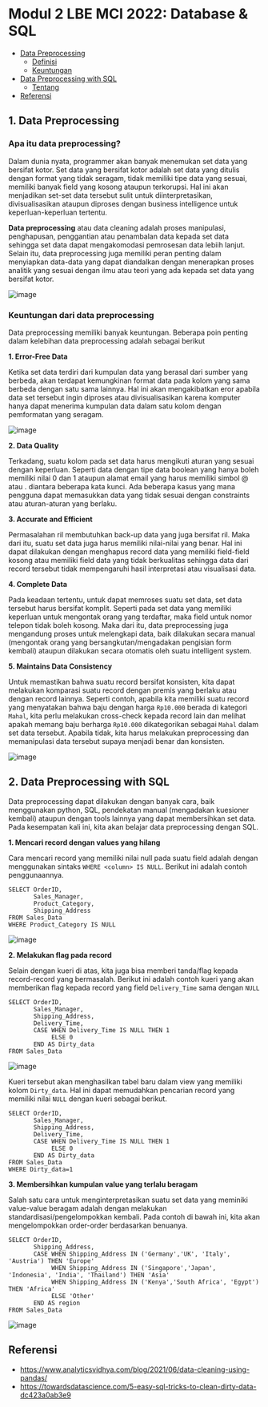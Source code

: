 # Modul 2 LBE MCI 2022: Database & SQL

- [Data Preprocessing](#data-preprocessing)
  - [Definisi](#definisi)
  - [Keuntungan](#keuntungan)
- [Data Preprocessing with SQL](#dp-with-SQL)
  - [Tentang](#tentang-sql)
- [Referensi](#referensi)

## <a name="data-preprocessing"></a>1. Data Preprocessing

### <a name="definisi">Apa itu data preprocessing?

Dalam dunia nyata, programmer akan banyak menemukan set data yang bersifat kotor. Set data yang bersifat kotor adalah set data yang ditulis dengan format yang tidak seragam, tidak memiliki tipe data yang sesuai, memiliki banyak field yang kosong ataupun terkorupsi. Hal ini akan menjadikan set-set data tersebut sulit untuk diinterpretasikan, divisualisasikan ataupun diproses dengan business intelligence untuk keperluan-keperluan tertentu.

<b>Data preprocessing</b> atau data cleaning adalah proses manipulasi, penghapusan, penggantian atau penambalan data kepada set data sehingga set data dapat mengakomodasi pemrosesan data lebiih lanjut. Selain itu, data preprocessing juga memiliki peran penting dalam menyiapkan data-data yang dapat diandalkan dengan menerapkan proses analitik yang sesuai dengan ilmu atau teori yang ada kepada set data yang bersifat kotor.

![image](https://user-images.githubusercontent.com/34309557/194705405-98b45cdc-e505-4d72-b0d2-fe80b3129800.png)

### <a name="keuntungan">Keuntungan dari data preprocessing

Data preprocessing memiliki banyak keuntungan. Beberapa poin penting dalam kelebihan data preprocessing adalah sebagai berikut

<b>1. Error-Free Data</b>

Ketika set data terdiri dari kumpulan data yang berasal dari sumber yang berbeda, akan terdapat kemungkinan format data pada kolom yang sama berbeda dengan satu sama lainnya. Hal ini akan mengakibatkan eror apabila data set tersebut ingin diproses atau divisualisasikan karena komputer hanya dapat menerima kumpulan data dalam satu kolom dengan pemformatan yang seragam.

![image](https://user-images.githubusercontent.com/34309557/194706309-96ed1996-0ee8-4060-90c7-f912f0dab835.png)

<b>2. Data Quality</b>

Terkadang, suatu kolom pada set data harus mengikuti aturan yang sesuai dengan keperluan. Seperti data dengan tipe data boolean yang hanya boleh memiliki nilai 0 dan 1 ataupun alamat email yang harus memiliki simbol @ atau . diantara beberapa kata kunci. Ada beberapa kasus yang mana pengguna dapat memasukkan data yang tidak sesuai dengan constraints atau aturan-aturan yang berlaku.

<b>3. Accurate and Efficient</b>

Permasalahan ril membutuhkan back-up data yang juga bersifat ril. Maka dari itu, suatu set data juga harus memiliki nilai-nilai yang benar. Hal ini dapat dilakukan dengan menghapus record data yang memiliki field-field kosong atau memiliki field data yang tidak berkualitas sehingga data dari record tersebut tidak mempengaruhi hasil interpretasi atau visualisasi data.

<b>4. Complete Data</b>

Pada keadaan tertentu, untuk dapat memroses suatu set data, set data tersebut harus bersifat komplit. Seperti pada set data yang memiliki keperluan untuk mengontak orang yang terdaftar, maka field untuk nomor telepon tidak boleh kosong. Maka dari itu, data preprocessing juga mengandung proses untuk melengkapi data, baik dilakukan secara manual (mengontak orang yang bersangkutan/mengadakan pengisian form kembali) ataupun dilakukan secara otomatis oleh suatu intelligent system.

<b>5. Maintains Data Consistency</b>

Untuk memastikan bahwa suatu record bersifat konsisten, kita dapat melakukan komparasi suatu record dengan premis yang berlaku atau dengan record lainnya. Seperti contoh, apabila kita memiliki suatu record yang menyatakan bahwa baju dengan harga `Rp10.000` berada di kategori `Mahal`, kita perlu melakukan cross-check kepada record lain dan melihat apakah memang baju berharga `Rp10.000` dikategorikan sebagai `Mahal` dalam set data tersebut. Apabila tidak, kita harus melakukan preprocessing dan memanipulasi data tersebut supaya menjadi benar dan konsisten.

![image](https://user-images.githubusercontent.com/34309557/194706298-59152a93-1d79-4637-be9c-7def3401696b.png)


## <a name="dp-with-SQL"></a>2. Data Preprocessing with SQL

Data preprocessing dapat dilakukan dengan banyak cara, baik menggunakan python, SQL, pendekatan manual (mengadakan kuesioner kembali) ataupun dengan tools lainnya yang dapat membersihkan set data. Pada kesempatan kali ini, kita akan belajar data preprocessing dengan SQL.

<b>1. Mencari record dengan values yang hilang</b>

Cara mencari record yang memiliki nilai null pada suatu field adalah dengan menggunakan sintaks `WHERE <column> IS NULL`. Berikut ini adalah contoh penggunaannya.

```
SELECT OrderID,
       Sales_Manager,
       Product_Category,
       Shipping_Address
FROM Sales_Data
WHERE Product_Category IS NULL
```

![image](https://user-images.githubusercontent.com/34309557/194705315-a3915fa7-d2c3-4116-a2a2-29901f2d95f1.png)

<b>2. Melakukan flag pada record</b>

Selain dengan kueri di atas, kita juga bisa memberi tanda/flag kepada record-record yang bermasalah. Berikut ini adalah contoh kueri yang akan memberikan flag kepada record yang field `Delivery_Time` sama dengan `NULL`

```
SELECT OrderID,
       Sales_Manager,
       Shipping_Address,
       Delivery_Time,
       CASE WHEN Delivery_Time IS NULL THEN 1
            ELSE 0
       END AS Dirty_data
FROM Sales_Data
```

![image](https://user-images.githubusercontent.com/34309557/194705602-ba9611d1-8d94-4c03-8e5d-522192771c7b.png)

Kueri tersebut akan menghasilkan tabel baru dalam view yang memiliki kolom `Dirty_data`. Hal ini dapat memudahkan pencarian record yang memiliki nilai `NULL` dengan kueri sebagai berikut.

```
SELECT OrderID,
       Sales_Manager,
       Shipping_Address,
       Delivery_Time,
       CASE WHEN Delivery_Time IS NULL THEN 1
            ELSE 0
       END AS Dirty_data
FROM Sales_Data
WHERE Dirty_data=1
```

<b>3. Membersihkan kumpulan value yang terlalu beragam</b>

Salah satu cara untuk menginterpretasikan suatu set data yang meminiki value-value beragam adalah dengan melakukan standardisasi/pengelompokkan kembali. Pada contoh di bawah ini, kita akan mengelompokkan order-order berdasarkan benuanya.

```
SELECT OrderID,
       Shipping_Address,
       CASE WHEN Shipping_Address IN ('Germany','UK', 'Italy', 'Austria') THEN 'Europe'
            WHEN Shipping_Address IN ('Singapore','Japan', 'Indonesia', 'India', 'Thailand') THEN 'Asia'
            WHEN Shipping_Address IN ('Kenya','South Africa', 'Egypt') THEN 'Africa'
            ELSE 'Other'
       END AS region
FROM Sales_Data
```
  
![image](https://user-images.githubusercontent.com/34309557/194706499-310a2a59-e18d-45d0-bcbf-7817db0173de.png)


## <a name="referensi"></a>Referensi

- https://www.analyticsvidhya.com/blog/2021/06/data-cleaning-using-pandas/
- https://towardsdatascience.com/5-easy-sql-tricks-to-clean-dirty-data-dc423a0ab3e9
